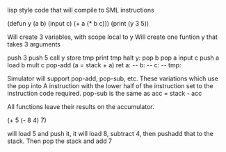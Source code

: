 lisp style code that will compile to SML instructions

(defun y (a b)
   (input c)
   (+ a (\* b c)))
(print (y 3 5))

Will create 3 variables, with scope local to y
Will create one funtion y that takes 3 arguments

push 3
push 5
call y
store tmp
print tmp
halt
y: pop b
   pop a
   input c
   push a
   load b
   mult c
   pop-add (a = stack + a)
   ret 
   a: --
   b: --
   c: --
tmp:

Simulator will support pop-add, pop-sub, etc. These variations which use the
pop into A instruction with the lower half of the instruction set to the
instruction code required.  pop-sub is the same as acc = stack - acc

All functions leave their results on the accumulator.

(+ 5 (- 8 4) 7)

will load 5 and push it, it will load 8, subtract 4, then pushadd that to the stack. Then pop the stack and add 7
